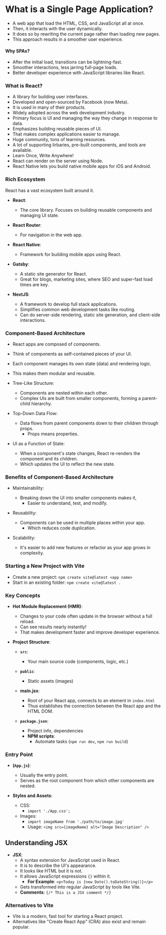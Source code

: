 # What is a Single Page Application?

- A web app that load the HTML, CSS, and JavaScript all at once.
- Then, it interacts with the user dynamically.
- It does so by rewriting the current page rather than loading new pages.
- This approach results in a smoother user experience.

#### Why SPAs?
- After the initial load, transitions can be lightning-fast.
- Smoother interactions, less jarring full-page loads.
- Better developer experience with JavaScript libraries like React.

### What is React?

- A library for building user interfaces.
- Developed and open-sourced by Facebook (now Meta).
- It is used in many of their products.
- Widely adopted across the web development industry.
- Primary focus is UI and managing the way they change in response to data.
- Emphasizes building reusable pieces of UI.
- That makes complex applications easier to manage.
- Huge community, tons of learning resources.
- A lot of supporting lirbaries, pre-built components, and tools are available.
- Learn Once, Write Anywhere!
- React can render on the server using Node.
- React Native lets you build native mobile apps for iOS and Android.

### Rich Ecosystem

React has a vast ecosystem built around it.

- **React**: 
    - The core library. Focuses on building reusable components and managing UI state.

- **React Router**:
    - For navigation in the web app.

- **React Native**: 
    - Framework for building mobile apps using React.

- **Gatsby**:
    - A static site generator for React.
    - Great for blogs, marketing sites, where SEO and super-fast load times are key.

- **NextJS**: 
    - A framework to develop full stack applications.
    - Simplifies common web development tasks like routing.
    - Can do server-side rendering, static site generation, and client-side interactions.

### Component-Based Architecture

- React apps are composed of components. 
- Think of components as self-contained pieces of your UI.
- Each component manages its own state (data) and rendering logic. 
- This makes them modular and reusable.

- Tree-Like Structure: 
    - Components are nested within each other. 
    - Complex UIs are built from smaller components, forming a parent-child hierarchy.

- Top-Down Data Flow: 
    - Data flows from parent components down to their children through props.
        - Props means properties.

- UI as a Function of State: 
    - When a component's state changes, React re-renders the component and its children.
    - Which updates the UI to reflect the new state.

### Benefits of Component-Based Architecture

- Maintainability: 
    - Breaking down the UI into smaller components makes it,
        - Easier to understand, test, and modify.

- Reusability: 
    - Components can be used in multiple places within your app.
        - Which reduces code duplication.

- Scalability: 
    - It's easier to add new features or refactor as your app grows in complexity.

### Starting a New Project with Vite

- Create a new project: `npm create vite@latest <app name>`
- Start in an existing folder: `npm create vite@latest .`

### Key Concepts

- **Hot Module Replacement (HMR)**: 
    - Changes to your code often update in the browser without a full reload.
    - Can see results nearly instantly!
    - That makes development faster and improve developer experience. 

- **Project Structure**: 

    - **`src`**:
        - Your main source code (components, logic, etc.)

    - **`public`**: 
        - Static assets (images)

    - **main.jsx**: 
        - Root of your React app, connects to an element in `index.html`
        - Thus establishes the connection between the React app and the HTML DOM.

    - **`package.json`**:
        - Project info, dependencies
        - **NPM scripts**:
            -  Automate tasks (`npm run dev`,  `npm run build`)

### Entry Point

- **(`App.js`)**: 
    - Usually the entry point.
    - Serves as the root component from which other components are nested.

- **Styles and Assets**: 
    - CSS: 
        - `import './App.css';`
    - Images:
        - `import imageName from './path/to/image.jpg'`
        - Usage: `<img src={imageName} alt="Image Description" />`

## Understanding JSX

- **JSX**: 
    - A syntax extension for JavaScript used in React.
    - It is to describe the UI's appearance. 
    - It looks like HTML but it is not.
    - It allows JavaScript expressions `{}` within it.
        - **For Example**: `<p>Today is {new Date().toDateString()}</p>`
    - Gets transformed into regular JavaScript by tools like Vite.
    - **Comments**:  `{/* This is a JSX comment */} `

### Alternatives to Vite

- Vite is a modern, fast tool for starting a React project.
- Alternatives like "Create React App" (CRA) also exist and remain popular.